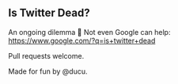 Is Twitter Dead?
----------------

An ongoing dilemma 🤔
Not even Google can help: https://www.google.com/?q=is+twitter+dead

Pull requests welcome.

Made for fun by @ducu.